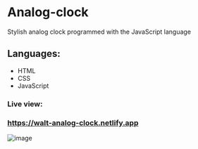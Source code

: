 # Analog-clock
Stylish analog clock programmed with the JavaScript language

## Languages:
* HTML
* CSS
* JavaScript

### Live view:
### https://walt-analog-clock.netlify.app
![image](https://user-images.githubusercontent.com/81018331/220134516-2c1360f1-1de5-492c-a769-091731a07b09.png)
